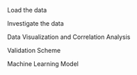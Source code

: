 Load the data

Investigate the data

Data Visualization and Correlation Analysis

Validation Scheme

Machine Learning Model
